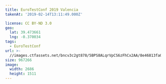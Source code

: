 ```yaml
---
title: EuroTestConf 2019 Valencia
takenAt: '2019-02-14T13:11:49.000Z'

license: CC BY-ND 3.0
geo:
  lat: 39.473661
  lng: -0.370034
tags:
  - EuroTestConf
url: >-
  //images.ctfassets.net/bncv3c2gt878/5BPS8ALqrVpCS6zFhCx2AA/8e46813fa0a51f98b5c87c335522dae1/eurotestconf-2019-valencia_32253543827_o
size: 967266
image:
  width: 2686
  height: 1511
---
```

